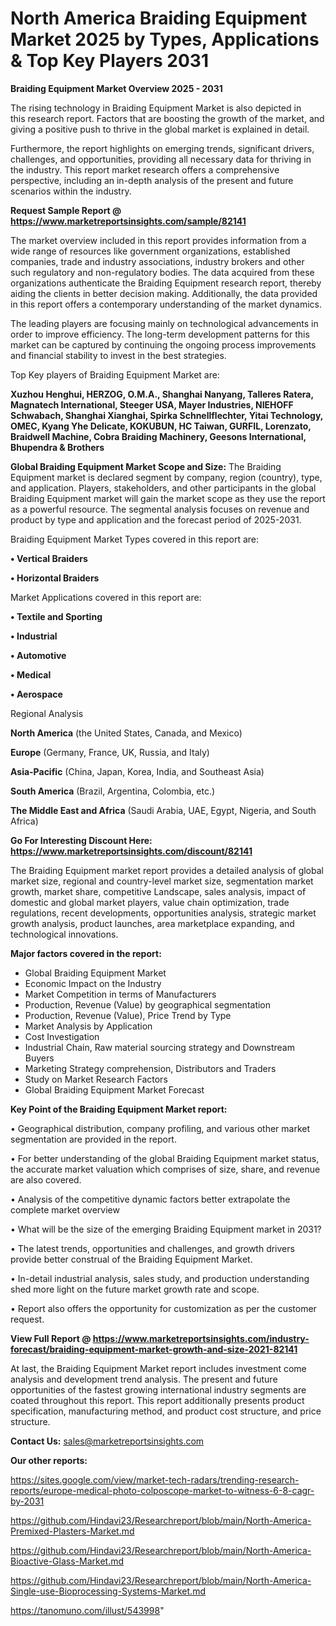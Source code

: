 # North America Braiding Equipment Market 2025 by Types, Applications & Top Key Players 2031

<Strong> Braiding Equipment Market Overview 2025 - 2031</strong>

The rising technology in Braiding Equipment Market is also depicted in this research report. Factors that are boosting the growth of the market, and giving a positive push to thrive in the global market is explained in detail.

Furthermore, the report highlights on emerging trends, significant drivers, challenges, and opportunities, providing all necessary data for thriving in the industry. This report market research offers a comprehensive perspective, including an in-depth analysis of the present and future scenarios within the industry.

<strong>Request Sample Report @ <a href=https://www.marketreportsinsights.com/sample/82141>https://www.marketreportsinsights.com/sample/82141</a></strong>

The market overview included in this report provides information from a wide range of resources like government organizations, established companies, trade and industry associations, industry brokers and other such regulatory and non-regulatory bodies. The data acquired from these organizations authenticate the Braiding Equipment research report, thereby aiding the clients in better decision making. Additionally, the data provided in this report offers a contemporary understanding of the market dynamics.

The leading players are focusing mainly on technological advancements in order to improve efficiency. The long-term development patterns for this market can be captured by continuing the ongoing process improvements and financial stability to invest in the best strategies.

Top Key players of Braiding Equipment Market are:

<strong>Xuzhou Henghui, HERZOG, O.M.A., Shanghai Nanyang, Talleres Ratera, Magnatech International, Steeger USA, Mayer Industries, NIEHOFF Schwabach, Shanghai Xianghai, Spirka Schnellflechter, Yitai Technology, OMEC, Kyang Yhe Delicate, KOKUBUN, HC Taiwan, GURFIL, Lorenzato, Braidwell Machine, Cobra Braiding Machinery, Geesons International, Bhupendra & Brothers</strong>

<strong><b>Global Braiding Equipment Market Scope and Size:</b></strong>
The Braiding Equipment market is declared segment by company, region (country), type, and application. Players, stakeholders, and other participants in the global Braiding Equipment market will gain the market scope as they use the report as a powerful resource. The segmental analysis focuses on revenue and product by type and application and the forecast period of 2025-2031.

Braiding Equipment Market Types covered in this report are:

<strong>• Vertical Braiders

• Horizontal Braiders</strong>

Market Applications covered in this report are:

<strong>• Textile and Sporting

• Industrial

• Automotive

• Medical

• Aerospace</strong> 

Regional Analysis

<strong>North America</strong> (the United States, Canada, and Mexico)

<strong>Europe</strong> (Germany, France, UK, Russia, and Italy)

<strong>Asia-Pacific</strong> (China, Japan, Korea, India, and Southeast Asia)

<strong>South America</strong> (Brazil, Argentina, Colombia, etc.)

<strong>The Middle East and Africa</strong> (Saudi Arabia, UAE, Egypt, Nigeria, and South Africa)

<strong>Go For Interesting Discount Here: <a href=https://www.marketreportsinsights.com/discount/82141>https://www.marketreportsinsights.com/discount/82141</a></strong>

The Braiding Equipment market report provides a detailed analysis of global market size, regional and country-level market size, segmentation market growth, market share, competitive Landscape, sales analysis, impact of domestic and global market players, value chain optimization, trade regulations, recent developments, opportunities analysis, strategic market growth analysis, product launches, area marketplace expanding, and technological innovations.

<strong><b>Major factors covered in the report:</b></strong>
<ul>
  <li>Global Braiding Equipment Market </li>
  <li>Economic Impact on the Industry</li>
  <li>Market Competition in terms of Manufacturers</li>
  <li>Production, Revenue (Value) by geographical segmentation</li>
  <li>Production, Revenue (Value), Price Trend by Type</li>
  <li>Market Analysis by Application</li>
  <li>Cost Investigation</li>
  <li>Industrial Chain, Raw material sourcing strategy and Downstream Buyers</li>
  <li>Marketing Strategy comprehension, Distributors and Traders</li>
  <li>Study on Market Research Factors</li>
  <li>Global Braiding Equipment Market Forecast</li>
</ul>

<strong><b>Key Point of the Braiding Equipment Market report:</b></strong>

• Geographical distribution, company profiling, and various other market segmentation are provided in the report.

• For better understanding of the global Braiding Equipment market status, the accurate market valuation which comprises of size, share, and revenue are also covered.

• Analysis of the competitive dynamic factors better extrapolate the complete market overview

• What will be the size of the emerging Braiding Equipment market in 2031?

• The latest trends, opportunities and challenges, and growth drivers provide better construal of the Braiding Equipment Market.

• In-detail industrial analysis, sales study, and production understanding shed more light on the future market growth rate and scope.

• Report also offers the opportunity for customization as per the customer request.

<strong><b>View Full Report @ <a href=https://www.marketreportsinsights.com/industry-forecast/braiding-equipment-market-growth-and-size-2021-82141>https://www.marketreportsinsights.com/industry-forecast/braiding-equipment-market-growth-and-size-2021-82141</a></b></strong>


At last, the Braiding Equipment Market report includes investment come analysis and development trend analysis. The present and future opportunities of the fastest growing international industry segments are coated throughout this report. This report additionally presents product specification, manufacturing method, and product cost structure, and price structure.

<strong>Contact Us:</strong>
sales@marketreportsinsights.com

<strong>Our other reports:</strong>

<a href=https://sites.google.com/view/market-tech-radars/trending-research-reports/europe-medical-photo-colposcope-market-to-witness-6-8-cagr-by-2031>https://sites.google.com/view/market-tech-radars/trending-research-reports/europe-medical-photo-colposcope-market-to-witness-6-8-cagr-by-2031</a>

<a href=https://github.com/Hindavi23/Researchreport/blob/main/North-America-Premixed-Plasters-Market.md>https://github.com/Hindavi23/Researchreport/blob/main/North-America-Premixed-Plasters-Market.md</a>

<a href=https://github.com/Hindavi23/Researchreport/blob/main/North-America-Bioactive-Glass-Market.md>https://github.com/Hindavi23/Researchreport/blob/main/North-America-Bioactive-Glass-Market.md</a>

<a href=https://github.com/Hindavi23/Researchreport/blob/main/North-America-Single-use-Bioprocessing-Systems-Market.md>https://github.com/Hindavi23/Researchreport/blob/main/North-America-Single-use-Bioprocessing-Systems-Market.md</a>

<a href=https://tanomuno.com/illust/543998>https://tanomuno.com/illust/543998</a>"
